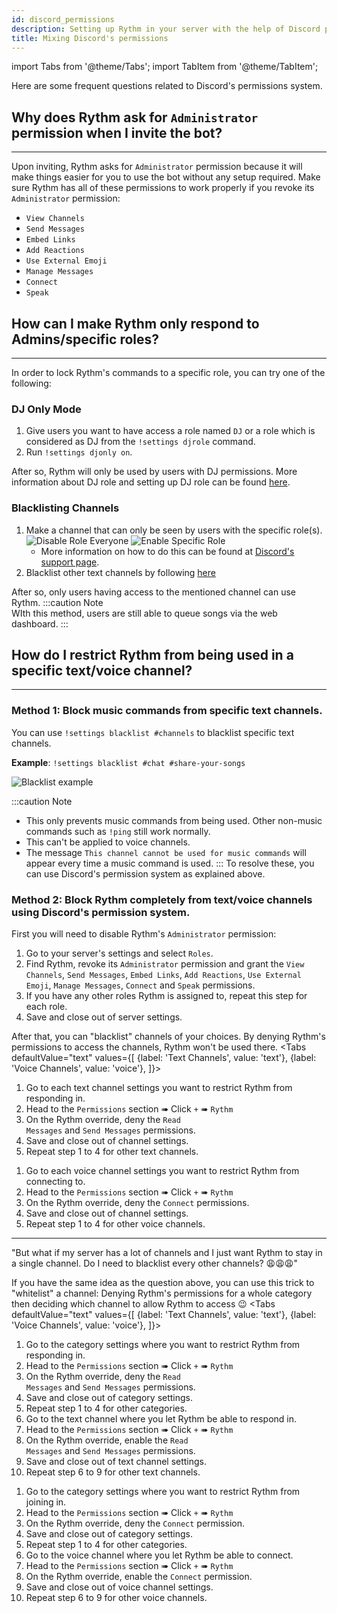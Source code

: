 ```yaml
---
id: discord_permissions
description: Setting up Rythm in your server with the help of Discord permissions.
title: Mixing Discord's permissions
---
```


import Tabs from '@theme/Tabs';
import TabItem from '@theme/TabItem';

Here are some frequent questions related to Discord's permissions system.

## Why does Rythm ask for `Administrator` permission when I invite the bot?
---
Upon inviting, Rythm asks for `Administrator` permission because it will make things easier for you to use the bot without any setup required. Make sure Rythm has all of these permissions to work properly if you revoke its `Administrator` permission:
- `View Channels`
- `Send Messages`
- `Embed Links`
- `Add Reactions`
- `Use External Emoji`
- `Manage Messages`
- `Connect`
- `Speak`

## How can I make Rythm only respond to Admins/specific roles?
---
In order to lock Rythm's commands to a specific role, you can try one of the following:

### DJ Only Mode
 1. Give users you want to have access a role named `DJ` or a role which is considered as DJ from the `!settings djrole` command.
 2. Run `!settings djonly on`.

After so, Rythm will only be used by users with DJ permissions. More information about DJ role and setting up DJ role can be found [here](/dj_role).

### Blacklisting Channels
 1. Make a channel that can only be seen by users with the specific role(s).<br/>
    ![Disable Role Everyone](/img/docs/perms/role-everyone.png)
    ![Enable Specific Role](/img/docs/perms/role.png)
    - More information on how to do this can be found at [Discord's support page](https://support.discord.com/hc/en-us/articles/206029707).
 2. Blacklist other text channels by following [here](/permissions#how-do-i-restrict-rythm-from-being-used-in-a-specific-textvoice-channel)

After so, only users having access to the mentioned channel can use Rythm.
:::caution Note   
WIth this method, users are still able to queue songs via the web dashboard.
:::

## How do I restrict Rythm from being used in a specific text/voice channel?
---
### Method 1: Block music commands from specific text channels.
You can use `!settings blacklist #channels` to blacklist specific text channels.

**Example**: `!settings blacklist #chat #share-your-songs`

![Blacklist example](/img/docs/settings/blacklist-text-channel-example.png)

:::caution Note
   - This only prevents music commands from being used. Other non-music commands such as `!ping` still work normally.
   - This can't be applied to voice channels.
   - The message `This channel cannot be used for music commands` will appear every time a music command is used.
:::
To resolve these, you can use Discord's permission system as explained above.

### Method 2: Block Rythm completely from text/voice channels using Discord's permission system.
First you will need to disable Rythm's `Administrator` permission:

1. Go to your server's settings and select <code>Roles</code>.
2. Find Rythm, revoke its <code>Administrator</code> permission and grant the <code>View Channels</code>, <code>Send Messages</code>, <code>Embed Links</code>, <code>Add Reactions</code>, <code>Use External Emoji</code>, <code>Manage Messages</code>, <code>Connect</code> and <code>Speak</code> permissions.
3. If you have any other roles Rythm is assigned to, repeat this step for each role.
4. Save and close out of server settings.

After that, you can "blacklist" channels of your choices. By denying Rythm's permissions to access the channels, Rythm won't be used there.
<Tabs
  defaultValue="text"
  values={[
    {label: 'Text Channels', value: 'text'},
    {label: 'Voice Channels', value: 'voice'},
  ]}>
  <TabItem value="text">
    <ol type="1">
      <li>Go to each text channel settings you want to restrict Rythm from responding in.</li>
      <li>Head to the <code>Permissions</code> section ➠ Click <code>+</code> ➠ <code>Rythm</code></li>
      <li>On the Rythm override, deny the <code>Read Messages</code> and <code>Send Messages</code> permissions.</li>
      <li>Save and close out of channel settings.</li>
      <li>Repeat step 1 to 4 for other text channels.</li>
    </ol>
  </TabItem>
  <TabItem value="voice">
    <ol type="1">
      <li>Go to each voice channel settings you want to restrict Rythm from connecting to.</li>
      <li>Head to the <code>Permissions</code> section ➠ Click <code>+</code> ➠ <code>Rythm</code></li>
      <li>On the Rythm override, deny the <code>Connect</code> permissions.</li>
      <li>Save and close out of channel settings.</li>
      <li>Repeat step 1 to 4 for other voice channels.</li>
    </ol>
  </TabItem>
</Tabs>

---
"But what if my server has a lot of channels and I just want Rythm to stay in a single channel. Do I need to blacklist every other channels? 😩😩😩"

If you have the same idea as the question above, you can use this trick to "whitelist" a channel: Denying Rythm's permissions for a whole category then deciding which channel to allow Rythm to access 😉
<Tabs
  defaultValue="text"
  values={[
    {label: 'Text Channels', value: 'text'},
    {label: 'Voice Channels', value: 'voice'},
  ]}>
  <TabItem value="text">
    <ol type="1">
      <li>Go to the category settings where you want to restrict Rythm from responding in.</li>
      <li>Head to the <code>Permissions</code> section ➠ Click <code>+</code> ➠ <code>Rythm</code></li>
      <li>On the Rythm override, deny the <code>Read Messages</code> and <code>Send Messages</code> permissions.</li>
      <li>Save and close out of category settings.</li>
      <li>Repeat step 1 to 4 for other categories.</li>
      <li>Go to the text channel where you let Rythm be able to respond in.</li>
      <li>Head to the <code>Permissions</code> section ➠ Click <code>+</code> ➠ <code>Rythm</code></li>
      <li>On the Rythm override, enable the <code>Read Messages</code> and <code>Send Messages</code> permissions.</li>
      <li>Save and close out of text channel settings.</li>
      <li>Repeat step 6 to 9 for other text channels.</li>
    </ol>
  </TabItem>
  <TabItem value="voice">
    <ol type="1">
      <li>Go to the category settings where you want to restrict Rythm from joining in.</li>
      <li>Head to the <code>Permissions</code> section ➠ Click <code>+</code> ➠ <code>Rythm</code></li>
      <li>On the Rythm override, deny the <code>Connect</code> permission.</li>
      <li>Save and close out of category settings.</li>
      <li>Repeat step 1 to 4 for other categories.</li>
      <li>Go to the voice channel where you let Rythm be able to connect.</li>
      <li>Head to the <code>Permissions</code> section ➠ Click <code>+</code> ➠ <code>Rythm</code></li>
      <li>On the Rythm override, enable the <code>Connect</code> permission.</li>
      <li>Save and close out of voice channel settings.</li>
      <li>Repeat step 6 to 9 for other voice channels.</li>
    </ol>
  </TabItem>
</Tabs>
